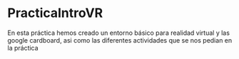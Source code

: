 # PracticaIntroVR

En esta práctica hemos creado un entorno básico para realidad virtual y las google cardboard, asi como  las diferentes actividades que se nos pedian en la práctica
